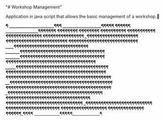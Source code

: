 "# Workshop Management" 

Application in java script that allows the basic management of a workshop.🚚

________________________¶
______________________¶¶¶
___________________¶¶¶¶¶
__________________¶¶¶¶¶¶
________________¶¶¶¶¶¶¶
_______________¶¶¶¶¶¶¶¶
_______________¶¶¶¶¶¶¶¶
______________¶¶¶¶¶¶¶¶¶¶
______________¶¶¶¶¶¶¶¶¶¶_________________¶
______________¶¶¶¶¶¶¶¶¶¶¶______________¶¶¶
______________¶¶¶¶¶¶¶¶¶¶¶¶___________¶¶¶¶
_______¶______¶¶¶¶¶¶¶¶¶¶¶¶¶________¶¶¶¶¶¶
_______¶¶¶¶____¶¶¶¶¶¶¶¶¶¶¶¶¶______¶¶¶¶¶¶¶
_______¶¶¶¶¶___¶¶¶¶¶¶¶¶¶¶¶¶¶¶____¶¶¶¶¶¶¶¶
_______¶¶¶¶¶¶___¶¶¶¶¶¶¶¶¶¶¶¶¶¶¶__¶¶¶¶¶¶¶¶
_______¶¶¶¶¶¶¶__¶¶¶¶¶¶¶¶¶¶¶¶¶¶¶¶¶¶¶¶¶¶¶¶¶¶
_______¶¶¶¶¶¶¶__¶¶¶¶¶¶¶¶¶¶¶¶¶¶¶¶¶¶¶¶¶¶¶¶¶¶
______¶¶¶¶¶¶¶¶__¶¶¶¶¶¶¶¶¶¶¶¶¶¶¶¶¶¶¶¶¶¶¶¶¶¶¶
_____¶¶¶¶¶¶¶¶¶_¶¶¶¶¶¶¶¶¶¶__¶¶¶¶¶¶¶¶¶¶¶¶¶¶¶¶¶
___¶¶¶¶¶¶¶¶¶¶¶¶¶¶¶¶¶¶¶¶¶¶___¶¶¶¶¶¶¶¶¶¶¶¶¶¶¶¶¶
__¶¶¶¶¶¶¶¶¶¶¶¶¶¶¶¶¶¶¶¶¶¶¶___¶¶¶¶¶¶¶¶¶¶¶¶¶¶¶¶¶¶
__¶¶¶¶¶¶¶¶¶¶¶¶¶¶¶¶¶¶¶¶¶¶¶____¶¶¶¶¶¶¶¶¶¶¶¶¶¶¶¶¶
_¶¶¶¶¶¶¶¶¶¶¶¶¶¶¶¶_¶¶¶¶¶¶____¶¶¶¶¶¶¶¶¶¶¶¶¶¶¶¶¶¶¶
_¶¶¶¶¶¶¶¶¶¶¶¶¶¶¶¶__¶¶¶______¶¶¶_¶¶¶¶¶¶¶¶¶¶¶¶¶¶¶
_¶¶¶¶¶¶¶¶¶¶¶¶¶¶¶___¶________¶¶__¶¶¶¶¶¶¶¶¶¶¶¶¶¶¶
_¶¶¶¶¶¶¶¶¶¶¶¶¶¶_____________¶¶__¶¶¶¶¶¶¶¶¶¶¶¶¶¶
_¶¶¶¶¶¶¶¶¶¶¶¶¶¶______________¶____¶¶¶¶¶¶¶¶¶¶¶
__¶¶¶¶¶¶¶¶¶¶¶¶_____________________¶¶¶¶¶¶¶¶¶
____¶¶¶¶¶¶¶¶¶¶_____________________¶¶¶¶¶¶¶¶
______¶¶¶¶¶¶¶¶_____________________¶¶¶¶¶¶
_________¶¶¶¶¶¶___________________¶¶¶¶
_____________¶¶¶¶¶______________¶
